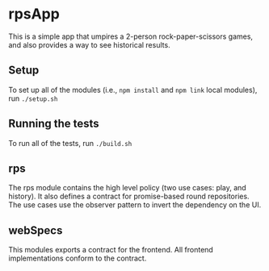 # rpsApp

This is a simple app that umpires a 2-person rock-paper-scissors games, and also provides a way to see historical results. 

## Setup

To set up all of the modules (i.e., `npm install` and `npm link` local modules), run `./setup.sh`

## Running the tests

To run all of the tests, run `./build.sh`

## rps

The rps module contains the high level policy (two use cases: play, and history). It also defines a contract for promise-based round repositories. The use cases use the observer pattern to invert the dependency on the UI. 

## webSpecs

This modules exports a contract for the frontend. All frontend implementations conform to the contract. 
